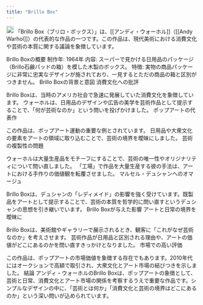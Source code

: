 ```yaml
---
title: "Brillo Box"
---
```


<img src='https://scrapbox.io/api/pages/nishio/gpt/icon' alt='gpt.icon' height="19.5"/>
「Brillo Box（ブリロ・ボックス）」は、[[アンディ・ウォーホル]]（[[Andy Warhol]]）の代表的な作品の一つです。この作品は、現代美術における消費文化や芸術の本質に関する議論を象徴しています。

Brillo Boxの概要
制作年: 1964年
内容: スーパーで見かける日用品のパッケージ（Brillo石鹸パッドの箱）を模した木製のボックス。
特徴: 実物の商品パッケージに非常に忠実なデザインが施されており、一見するとただの商品の箱と区別がつきません。
Brillo Boxの背景と意図
消費文化への批評

Brillo Boxは、当時のアメリカ社会で急速に発展していた消費文化を象徴しています。
ウォーホルは、日用品のデザインや広告の美学を芸術作品として提示することで、「何が芸術なのか」という問いを投げかけました。
ポップアートの代表作

この作品は、ポップアート運動の重要な例とされています。
日用品や大衆文化の要素をアートの領域に取り込むことで、芸術の境界を曖昧にしました。
芸術の複製性の問題

ウォーホルは大量生産品をモチーフにすることで、芸術の唯一性やオリジナリティについて問い直しました。
「工場」で作品を大量生産する彼の手法は、アートにおける手作りの価値観を転覆させました。
マルセル・デュシャンへのオマージュ

Brillo Boxは、デュシャンの「レディメイド」の影響を強く受けています。既製品をアートとして提示することで、芸術の本質を哲学的に問い直すというデュシャンの思想を引き継いでいます。
Brillo Boxが与えた影響
アートと日常の境界を曖昧に

Brillo Boxは、美術館やギャラリーで展示されるとき、観客に「これがなぜ芸術なのか」を考えさせます。
芸術作品が日用品と区別される理由や、アートの価値がどこにあるのかを問い直すきっかけとなりました。
市場での高い評価

この作品は、ポップアートの市場価値を象徴する存在でもあります。2010年代にはオークションで高額で取引され、大衆文化とアート市場の結びつきを示しました。
結論
アンディ・ウォーホルのBrillo Boxは、ポップアートの象徴として、芸術と日常、消費文化とアート市場の関係を考察するうえで重要な作品です。シンプルなデザインの中に、「芸術とは何か」「消費文化と芸術の境界はどこにあるのか」という深い問いが込められています。